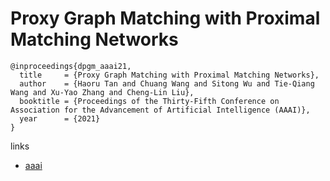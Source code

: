 # Proxy Graph Matching with Proximal Matching Networks

```
@inproceedings{dpgm_aaai21,
  title     = {Proxy Graph Matching with Proximal Matching Networks},
  author    = {Haoru Tan and Chuang Wang and Sitong Wu and Tie-Qiang Wang and Xu-Yao Zhang and Cheng-Lin Liu},
  booktitle = {Proceedings of the Thirty-Fifth Conference on Association for the Advancement of Artificial Intelligence (AAAI)},
  year      = {2021}
}
```

links
- [aaai](https://www.aaai.org/AAAI21Papers/AAAI-3041.TanHR.pdf)
